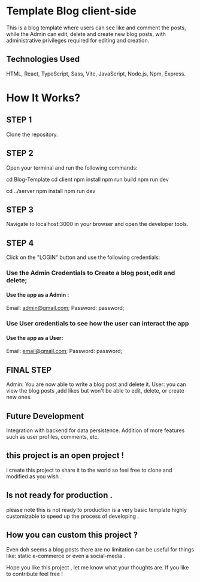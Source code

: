 # Template Blog client-side
This is a blog template where users can see like and comment the posts,  while the Admin can edit, delete  and create new blog posts, with administrative privileges required for editing and creation.

## Technologies Used
HTML,
React,
TypeScript,
Sass,
Vite,
JavaScript,
Node.js,
Npm,
Express.

# How It Works? 

## STEP 1
Clone the repository.

## STEP 2
Open your terminal and run the following commands:

cd Blog-Template 
cd client
npm install 
npm run build
npm run dev 

cd ../server
npm install 
npm run dev

## STEP 3
Navigate to localhost:3000 in your browser and open the developer tools.

## STEP 4
Click on the "LOGIN" button and use the following credentials:

### Use the Admin Credentials to Create a blog post,edit and delete;
#### Use the app as a Admin :
Email: admin@gmail.com;
Password: password;

### Use User credentials to see how the user can interact the app 
#### Use the app as a User:
Email: email@gmail.com;
Password: password;

## FINAL STEP
Admin: You are now able to write a blog post and delete it.
User: you can view the blog posts ,add likes but won't be able to edit, delete, or create new ones.

## Future Development
Integration with backend for data persistence.
Addition of more features such as user profiles, comments, etc.

## this project is an open project ! 
i create this project to share it to the world so feel free to clone and modified as you wish . 

## Is not ready for production .
please note this is not ready to production is a very basic template highly customizable to speed up the process of developing .

## How you can custom this project ? 
Even doh seems a blog posts there are no limitation can be useful for things like:  static e-commerce or even a social-media .

Hope you like this project ,
let me know what your thoughts are.
If you like to contribute feel free ! 


